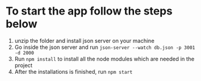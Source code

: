 # To start the app follow the steps below

1) unzip the folder and install json server on your machine
2) Go inside the json server and run `json-server --watch db.json -p 3001 -d 2000`
3) Run `npm install` to install all the node modules which are needed in the project
4) After the installations is finished, run `npm start`